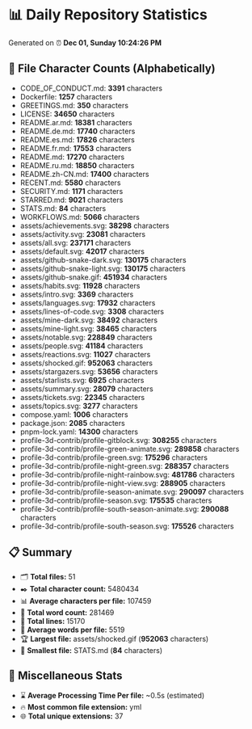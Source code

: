 # 📊 Daily Repository Statistics
Generated on ⏰ **Dec 01, Sunday 10:24:26 PM**

## 📂 File Character Counts (Alphabetically)
- CODE_OF_CONDUCT.md: **3391** characters
- Dockerfile: **1257** characters
- GREETINGS.md: **350** characters
- LICENSE: **34650** characters
- README.ar.md: **18381** characters
- README.de.md: **17740** characters
- README.es.md: **17826** characters
- README.fr.md: **17553** characters
- README.md: **17270** characters
- README.ru.md: **18850** characters
- README.zh-CN.md: **17400** characters
- RECENT.md: **5580** characters
- SECURITY.md: **1171** characters
- STARRED.md: **9021** characters
- STATS.md: **84** characters
- WORKFLOWS.md: **5066** characters
- assets/achievements.svg: **38298** characters
- assets/activity.svg: **23081** characters
- assets/all.svg: **237171** characters
- assets/default.svg: **42017** characters
- assets/github-snake-dark.svg: **130175** characters
- assets/github-snake-light.svg: **130175** characters
- assets/github-snake.gif: **451934** characters
- assets/habits.svg: **11928** characters
- assets/intro.svg: **3369** characters
- assets/languages.svg: **17932** characters
- assets/lines-of-code.svg: **3308** characters
- assets/mine-dark.svg: **38492** characters
- assets/mine-light.svg: **38465** characters
- assets/notable.svg: **228849** characters
- assets/people.svg: **41184** characters
- assets/reactions.svg: **11027** characters
- assets/shocked.gif: **952063** characters
- assets/stargazers.svg: **53656** characters
- assets/starlists.svg: **6925** characters
- assets/summary.svg: **28079** characters
- assets/tickets.svg: **22345** characters
- assets/topics.svg: **3277** characters
- compose.yaml: **1006** characters
- package.json: **2085** characters
- pnpm-lock.yaml: **14300** characters
- profile-3d-contrib/profile-gitblock.svg: **308255** characters
- profile-3d-contrib/profile-green-animate.svg: **289858** characters
- profile-3d-contrib/profile-green.svg: **175296** characters
- profile-3d-contrib/profile-night-green.svg: **288357** characters
- profile-3d-contrib/profile-night-rainbow.svg: **481786** characters
- profile-3d-contrib/profile-night-view.svg: **288905** characters
- profile-3d-contrib/profile-season-animate.svg: **290097** characters
- profile-3d-contrib/profile-season.svg: **175535** characters
- profile-3d-contrib/profile-south-season-animate.svg: **290088** characters
- profile-3d-contrib/profile-south-season.svg: **175526** characters

## 📋 Summary
- 🗂️ **Total files:** 51
- ✒️ **Total character count:** 5480434
- 📊 **Average characters per file:** 107459
- 📝 **Total word count:** 281469
- 🧾 **Total lines:** 15170
- 📐 **Average words per file:** 5519
- 🏆 **Largest file:** assets/shocked.gif (**952063** characters)
- 🥉 **Smallest file:** STATS.md (**84** characters)

## 🌟 Miscellaneous Stats
- ⌛ **Average Processing Time Per file:** ~0.5s (estimated)
- 🔥 **Most common file extension:** yml
- 🌐 **Total unique extensions:** 37
